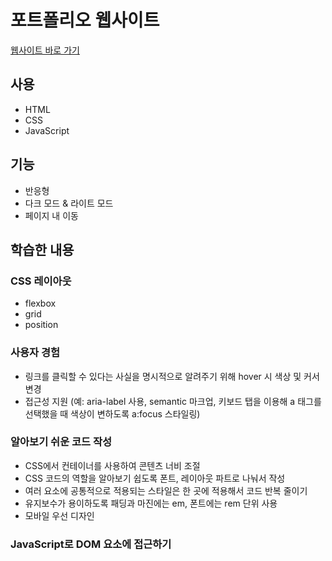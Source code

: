 <h1>포트폴리오 웹사이트</h1>
<a href="https://hmshp.github.io/portfolio/" target="_blank">웹사이트 바로 가기</a>

<h2>사용</h2>
<ul>
  <li>HTML</li>
  <li>CSS</li>
  <li>JavaScript</li>
</ul>

<h2>기능</h2>
<ul>
  <li>반응형</li>
  <li>다크 모드 & 라이트 모드</li>
  <li>페이지 내 이동</li>
</ul>

<h2>학습한 내용</h2>
<h3>CSS 레이아웃</h3>
<ul>
  <li>flexbox</li>
  <li>grid</li>
  <li>position</li>
</ul>
<h3>사용자 경험</h3>
  <ul>
    <li>링크를 클릭할 수 있다는 사실을 명시적으로 알려주기 위해 hover 시 색상 및 커서 변경</li>
  <li>접근성 지원
    (예: aria-label 사용, semantic 마크업, 키보드 탭을 이용해 a 태그를 선택했을 때 색상이 변하도록 a:focus 스타일링)</li>
  </ul>
<h3>알아보기 쉬운 코드 작성</h3>
  <ul>
    <li>CSS에서 컨테이너를 사용하여 콘텐츠 너비 조절</li>
    <li>CSS 코드의 역할을 알아보기 쉽도록 폰트, 레이아웃 파트로 나눠서 작성</li>
    <li>여러 요소에 공통적으로 적용되는 스타일은 한 곳에 적용해서 코드 반복 줄이기</li>
    <li>유지보수가 용이하도록 패딩과 마진에는 em, 폰트에는 rem 단위 사용</li>
    <li>모바일 우선 디자인</li>
  </ul>
<h3>JavaScript로 DOM 요소에 접근하기</h3>
